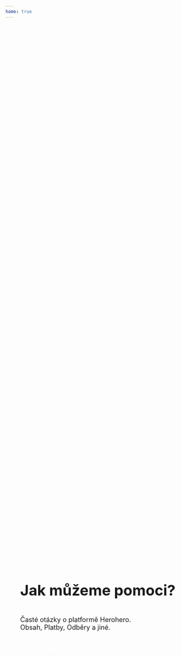 ```yaml
---
home: true
---
```


<div class="box-wrapper">
<div class="box">
  <h1 class="title">
    Jak můžeme pomoci?
  </h1>

  <p class="description">
    Časté otázky o platformě Herohero. <br> Obsah, Platby, Odběry a jiné.
  </p>

  <section>
    <a href="./guide/getting-started" class="btn">Vstoupit</a>
  </section>
</div>
</div>

<style>

  .box-wrapper {
    width: 100%;
    display: flex;
    justify-content: center;
  }

  .box {
    display: flex;
    flex-direction: column;
    align-content: center;
    justify-content: center;
    min-height: 80vh;
  }
  
  .title {
    font-size: 2.5rem;
    max-width: 100% !important;
  }

  .description {
    font-size: 1.125rem;
  }

  .btn {
    background-color: var(--c-brand);
    border-radius: 8px;
    color: white;
    display: inline-block;
    font-weight: 600;
    font-size: 1.125rem;
    margin: 1.5rem 1.5rem 1.5rem 0;
    min-width: 100%;
    padding: 1rem 1.5rem;
    text-align: center;
  }

  .btn.outiline {
    background-color: transparent;
    border: 1px solid var(--c-brand);
    color: var(--c-brand);
    font-size: 1rem
  }

  .btn:last-child {
    margin-top: 0;
  }

  a.btn:hover {
    text-decoration: none;
  }

  @media (min-width: 576px) {
    .btn {
      min-width: auto;
    }
  }
</style>
